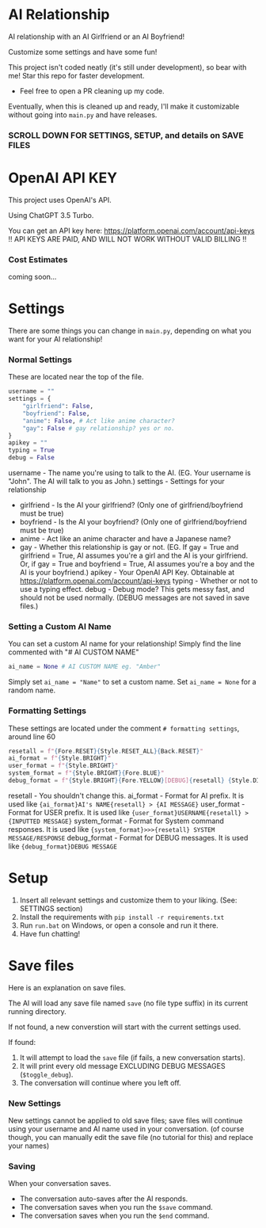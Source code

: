 # AI Relationship
AI relationship with an AI Girlfriend or an AI Boyfriend!

Customize some settings and have some fun!

This project isn't coded neatly (it's still under development), so bear with me! Star this repo for faster development.
- Feel free to open a PR cleaning up my code.

Eventually, when this is cleaned up and ready, I'll make it customizable without going into `main.py` and have releases.

### SCROLL DOWN FOR SETTINGS, SETUP, and details on SAVE FILES

# OpenAI API KEY
This project uses OpenAI's API.

Using ChatGPT 3.5 Turbo.

You can get an API key here: https://platform.openai.com/account/api-keys
!! API KEYS ARE PAID, AND WILL NOT WORK WITHOUT VALID BILLING !!

### Cost Estimates
coming soon...

# Settings
There are some things you can change in `main.py`, depending on what you want for your AI relationship!

### Normal Settings
These are located near the top of the file.
```python
username = ""
settings = {
    "girlfriend": False,
    "boyfriend": False,
    "anime": False, # Act like anime character?
    "gay": False # gay relationship? yes or no.
}
apikey = ""
typing = True
debug = False
```

username - The name you're using to talk to the AI. (EG. Your username is "John". The AI will talk to you as John.)
settings - Settings for your relationship
 - girlfriend - Is the AI your girlfriend? (Only one of girlfriend/boyfriend must be true)
 - boyfriend - Is the AI your boyfriend? (Only one of girlfriend/boyfriend must be true)
 - anime - Act like an anime character and have a Japanese name?
 - gay - Whether this relationship is gay or not. (EG. If gay = True and girlfriend = True, AI assumes you're a girl and the AI is your girlfriend. Or, if gay = True and boyfriend = True, AI assumes you're a boy and the AI is your boyfriend.)
apikey - Your OpenAI API Key. Obtainable at https://platform.openai.com/account/api-keys
typing - Whether or not to use a typing effect.
debug - Debug mode? This gets messy fast, and should not be used normally. (DEBUG messages are not saved in save files.)

### Setting a Custom AI Name
You can set a custom AI name for your relationship! Simply find the line commented with "# AI CUSTOM NAME"
```python
ai_name = None # AI CUSTOM NAME eg. "Amber"
```
Simply set `ai_name = "Name"` to set a custom name.
Set `ai_name = None` for a random name.

### Formatting Settings
These settings are located under the comment `# formatting settings`, around line 60
```python
resetall = f"{Fore.RESET}{Style.RESET_ALL}{Back.RESET}"
ai_format = f"{Style.BRIGHT}"
user_format = f"{Style.BRIGHT}"
system_format = f"{Style.BRIGHT}{Fore.BLUE}"
debug_format = f"{Style.BRIGHT}{Fore.YELLOW}[DEBUG]{resetall} {Style.DIM}{Fore.YELLOW}>>{resetall}{Style.BRIGHT} "
```
resetall - You shouldn't change this.
ai_format - Format for AI prefix. It is used like `{ai_format}AI's NAME{resetall} > {AI MESSAGE}`
user_format - Format for USER prefix. It is used like `{user_format}USERNAME{resetall} > {INPUTTED MESSAGE}`
system_format - Format for System command responses. It is used like `{system_format}>>>{resetall} SYSTEM MESSAGE/RESPONSE`
debug_format - Format for DEBUG messages. It is used like `{debug_format}DEBUG MESSAGE`

# Setup
1. Insert all relevant settings and customize them to your liking. (See: SETTINGS section)
2. Install the requirements with `pip install -r requirements.txt`
3. Run `run.bat` on Windows, or open a console and run it there.
4. Have fun chatting!

# Save files
Here is an explanation on save files.

The AI will load any save file named `save` (no file type suffix) in its current running directory.

If not found, a new converstion will start with the current settings used.

If found:
1. It will attempt to load the `save` file (if fails, a new conversation starts).
2. It will print every old message EXCLUDING DEBUG MESSAGES (`$toggle_debug`).
3. The conversation will continue where you left off.

### New Settings
New settings cannot be applied to old save files; save files will continue using your username and AI name used in your conversation. (of course though, you can manually edit the save file (no tutorial for this) and replace your names)

### Saving
When your conversation saves.
- The conversation auto-saves after the AI responds.
- The conversation saves when you run the `$save` command.
- The conversation saves when you run the `$end` command.